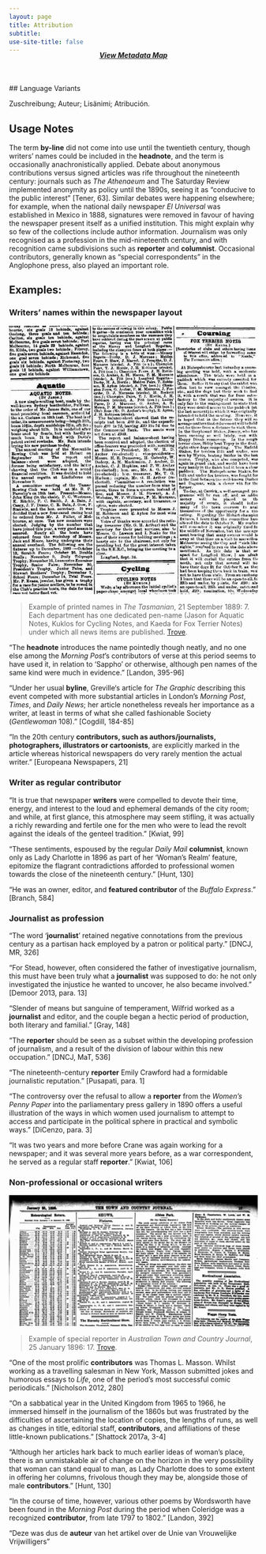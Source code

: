```yaml
---
layout: page
title: Attribution
subtitle:  
use-site-title: false
---
```


<h4 style="text-align:center;font-style:italic;margin-top:-20px;margin-bottom:50px;"><a href="../../maps/attribution">View Metadata Map</a></h4>
## Language Variants

Zuschreibung; Auteur; Lisänimi; Atribución.

## Usage Notes

The term **by-line** did not come into use until the twentieth century,
though writers’ names could be included in the **headnote**, and the
term is occasionally anachronistically applied. Debate about anonymous
contributions versus signed articles was rife throughout the nineteenth
century: journals such as *The Athenaeum* and The Saturday Review
implemented anonymity as policy until the 1890s, seeing it as “conducive
to the public interest” \[Tener, 63\]. Similar debates were happening
elsewhere; for example, when the national daily newspape*r El Universal*
was established in Mexico in 1888, signatures were removed in favour of
having the newspaper present itself as a unified institution. This might
explain why so few of the collections include author information.
Journalism was only recognised as a profession in the mid-nineteenth
century, and with recognition came subdivisions such as **reporter** and
**columnist**. Occasional contributors, generally known as “special
correspondents” in the Anglophone press, also played an important role.

## Examples:

### Writers’ names within the newspaper layout  
![Fig. 1](../img/penname.jpg)
> Example of printed names in *The Tasmanian*, 21 September 1889: 7. Each department has one dedicated pen-name (Jason for Aquatic Notes, Kuklos for Cycling Notes, and Kaeda for Fox Terrier Notes) under which all news items are published. [Trove](http://nla.gov.au/nla.news-page22090149).   
  
“The **headnote** introduces the name pointedly though neatly, and
    no one else among the *Morning Post*’s contributors of verse at this
    period seems to have used it, in relation to ‘Sappho’ or otherwise,
    although pen names of the same kind were much in evidence.”
    \[Landon, 395-96\]

“Under her usual **byline**, Greville‘s article for *The Graphic*
    describing this event competed with more substantial articles in
    London’s *Morning Post*, *Times*, and *Daily News*; her article
    nonetheless reveals her importance as a writer, at least in terms of
    what she called fashionable Society (*Gentlewoman* 108).” \[Cogdill,
    184-85\]

“In the 20th century **contributors, such as authors/journalists,
    photographers, illustrators or cartoonists**, are explicitly marked in
    the article whereas historical newspapers do very rarely mention the
    actual writer.” \[Europeana Newspapers, 21\]

### Writer as regular contributor

“It is true that newspaper **writers** were compelled to devote their
    time, energy, and interest to the loud and ephemeral demands of the
    city room; and while, at first glance, this atmosphere may seem
    stifling, it was actually a richly rewarding and fertile one for the
    men who were to lead the revolt against the ideals of the genteel
    tradition.” \[Kwiat, 99\]

“These sentiments, espoused by the regular *Daily Mail* **columnist**,
    known only as Lady Charlotte in 1896 as part of her ‘Woman’s
    Realm’ feature, epitomize the flagrant contradictions afforded to
    professional women towards the close of the nineteenth century.”
    \[Hunt, 130\]

“He was an owner, editor, and **featured contributor** of the
    *Buffalo Express*.” \[Branch, 584\]

### Journalist as profession

“The word ‘**journalist**’ retained negative connotations from the
    previous century as a partisan hack employed by a patron or
    political party.” \[DNCJ, MR, 326\]

“For Stead, however, often considered the father of investigative
    journalism, this must have been truly what a **journalist** was
    supposed to do: he not only investigated the injustice he wanted to
    uncover, he also became involved.” \[Demoor 2013, para. 13\] 

“Slender of means but sanguine of temperament, Wilfrid worked as a
    **journalist** and editor, and the couple began a hectic period of
    production, both literary and familial.” \[Gray, 148\]

“The **reporter** should be seen as a subset within the developing
    profession of journalism, and a result of the division of labour
    within this new occupation.” \[DNCJ, MaT, 536\] 

“The nineteenth-century **reporter** Emily Crawford had a formidable
    journalistic reputation.” \[Pusapati, para. 1\] 

“The controversy over the refusal to allow a **reporter** from the
    *Women’s Penny Paper* into the parliamentary press gallery in 1890
    offers a useful illustration of the ways in which women used
    journalism to attempt to access and participate in the political
    sphere in practical and symbolic ways.” \[DiCenzo, para. 3\]

“It was two years and more before Crane was again working for a
    newspaper; and it was several more years before, as a war
    correspondent, he served as a regular staff **reporter**.” \[Kwiat,
    106\]

### Non-professional or occasional writers  
![Fig. 2](../img/special-reporter.jpg)
> Example of special reporter in *Australian Town and Country Journal*, 25 January 1896: 17. [Trove](http://nla.gov.au/nla.news-page5329095).  

“One of the most prolific **contributors** was Thomas L. Masson.
    Whilst working as a travelling salesman in New York, Masson
    submitted jokes and humorous essays to *Life*, one of the period’s
    most successful comic periodicals.” \[Nicholson 2012, 280\]

“On a sabbatical year in the United Kingdom from 1965 to 1966, he
    immersed himself in the journalism of the 1860s but was frustrated
    by the difficulties of ascertaining the location of copies, the
    lengths of runs, as well as changes in title, editorial staff,
    **contributors**, and affiliations of these little-known
    publications.” \[Shattock 2017a, 3-4\]

“Although her articles hark back to much earlier ideas of woman’s
    place, there is an unmistakable air of change on the horizon in the
    very possibility that woman can stand equal to man, as Lady
    Charlotte does to some extent in offering her columns, frivolous
    though they may be, alongside those of male **contributors**.”
    \[Hunt, 130\] 

“In the course of time, however, various other poems by Wordsworth
    have been found in the *Morning Post* during the period when
    Coleridge was a recognized **contributor**, from late 1797 to 1802.”
    \[Landon, 392\]

“Deze was dus de **auteur** van het artikel over de Unie van
    Vrouwelijke Vrijwilligers”
